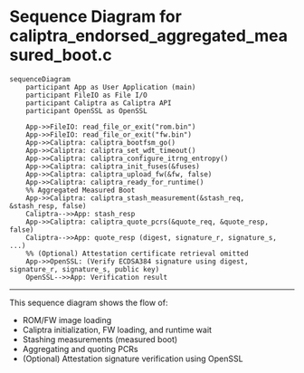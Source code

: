 # Sequence Diagram for caliptra_endorsed_aggregated_measured_boot.c

```mermaid
sequenceDiagram
    participant App as User Application (main)
    participant FileIO as File I/O
    participant Caliptra as Caliptra API
    participant OpenSSL as OpenSSL

    App->>FileIO: read_file_or_exit("rom.bin")
    App->>FileIO: read_file_or_exit("fw.bin")
    App->>Caliptra: caliptra_bootfsm_go()
    App->>Caliptra: caliptra_set_wdt_timeout()
    App->>Caliptra: caliptra_configure_itrng_entropy()
    App->>Caliptra: caliptra_init_fuses(&fuses)
    App->>Caliptra: caliptra_upload_fw(&fw, false)
    App->>Caliptra: caliptra_ready_for_runtime()
    %% Aggregated Measured Boot
    App->>Caliptra: caliptra_stash_measurement(&stash_req, &stash_resp, false)
    Caliptra-->>App: stash_resp
    App->>Caliptra: caliptra_quote_pcrs(&quote_req, &quote_resp, false)
    Caliptra-->>App: quote_resp (digest, signature_r, signature_s, ...)
    %% (Optional) Attestation certificate retrieval omitted
    App->>OpenSSL: (Verify ECDSA384 signature using digest, signature_r, signature_s, public key)
    OpenSSL-->>App: Verification result
```

---

This sequence diagram shows the flow of:
- ROM/FW image loading
- Caliptra initialization, FW loading, and runtime wait
- Stashing measurements (measured boot)
- Aggregating and quoting PCRs
- (Optional) Attestation signature verification using OpenSSL
